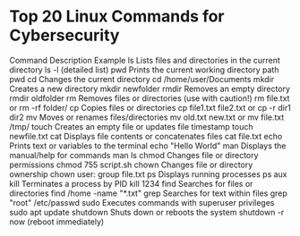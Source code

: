 # Top 20 Linux Commands for Cybersecurity
Command	Description	Example
ls         	Lists files and directories in the current directory	            ls -l (detailed list)
pwd	        Prints the current working directory path	                         pwd
cd	        Changes the current directory	                                    cd /home/user/Documents
mkdir     	Creates a new directory                                          	mkdir newfolder
rmdir     	Removes an empty directory	                                       rmdir oldfolder
rm	        Removes files or directories (use with caution!)	                 rm file.txt or rm -rf folder/
cp	        Copies files or directories                                       	cp file1.txt file2.txt   or       cp -r dir1 dir2
mv        	Moves or renames files/directories                                	mv old.txt new.txt or mv file.txt /tmp/
touch    	 Creates an empty file or updates file timestamp                    	touch newfile.txt
cat       	Displays file contents or concatenates files                       	cat file.txt
echo	      Prints text or variables to the terminal                          	echo "Hello World"
man       	Displays the manual/help for commands                             	man ls
chmod     	Changes file or directory permissions                             	chmod 755 script.sh
chown     	Changes file or directory ownership	chown user:                     group file.txt
ps	        Displays running processes	                                        ps aux
kill      	Terminates a process by PID                                       	kill 1234
find      	Searches for files or directories	                                  find /home -name "*.txt"
grep	      Searches for text within files	                                    grep "root" /etc/passwd
sudo	      Executes commands with superuser privileges	                        sudo apt update
shutdown	Shuts down or reboots the system	                                    shutdown -r now (reboot immediately)

